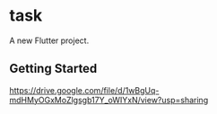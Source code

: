 # task

A new Flutter project.

## Getting Started

https://drive.google.com/file/d/1wBgUq-mdHMyOGxMoZlgsgb17Y_oWIYxN/view?usp=sharing
